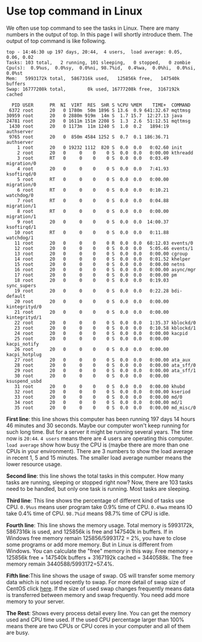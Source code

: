# Use top command in Linux
We often use top command to see the tasks in Linux. There are many numbers in the output of top. In this page I will
shortly introduce them. The output of top command is like following. 
```
top - 14:46:30 up 197 days, 20:44,  4 users,  load average: 0.05, 0.06, 0.02
Tasks: 103 total,   2 running, 101 sleeping,   0 stopped,   0 zombie
Cpu(s):  0.9%us,  0.0%sy,  0.0%ni, 98.7%id,  0.4%wa,  0.0%hi,  0.0%si,  0.0%st
Mem:   5993172k total,  5867316k used,   125856k free,   147540k buffers
Swap: 16777208k total,        0k used, 16777208k free,  3167192k cached

  PID USER      PR  NI  VIRT  RES  SHR S %CPU %MEM    TIME+  COMMAND                                                                                                                  
 6372 root      20   0 1780m  50m 1896 S 13.6  0.9 641:32.67 mqttmsg                                                                                                                   
30959 root      20   0 2880m 919m  14m S  1.7 15.7  12:27.13 java                                                                                                                      
24781 root      20   0 1611m 151m 2208 S  1.3  2.6  51:12.51 mqttmsg                                                                                                                   
 1430 root      20   0 1173m  11m 1240 S  1.0  0.2   1894:19 authserver                                                                                                                
 9765 root      20   0  850m 4584 1252 S  0.7  0.1 186:36.71 authserver                                                                                                                
    1 root      20   0 19232 1112  820 S  0.0  0.0   0:02.60 init                                                                                                                      
    2 root      20   0     0    0    0 S  0.0  0.0   0:00.00 kthreadd                                                                                                                  
    3 root      RT   0     0    0    0 S  0.0  0.0   0:03.49 migration/0                                                                                                               
    4 root      20   0     0    0    0 S  0.0  0.0   7:41.93 ksoftirqd/0                                                                                                               
    5 root      RT   0     0    0    0 S  0.0  0.0   0:00.00 migration/0                                                                                                               
    6 root      RT   0     0    0    0 S  0.0  0.0   0:10.21 watchdog/0                                                                                                                
    7 root      RT   0     0    0    0 S  0.0  0.0   0:04.88 migration/1                                                                                                               
    8 root      RT   0     0    0    0 S  0.0  0.0   0:00.00 migration/1                                                                                                               
    9 root      20   0     0    0    0 S  0.0  0.0  14:00.37 ksoftirqd/1                                                                                                               
   10 root      RT   0     0    0    0 S  0.0  0.0   0:11.88 watchdog/1                                                                                                                
   11 root      20   0     0    0    0 R  0.0  0.0  68:12.03 events/0                                                                                                                  
   12 root      20   0     0    0    0 S  0.0  0.0   5:05.46 events/1                                                                                                                  
   13 root      20   0     0    0    0 S  0.0  0.0   0:00.00 cgroup                                                                                                                    
   14 root      20   0     0    0    0 S  0.0  0.0   0:01.52 khelper                                                                                                                   
   15 root      20   0     0    0    0 S  0.0  0.0   0:00.00 netns                                                                                                                     
   16 root      20   0     0    0    0 S  0.0  0.0   0:00.00 async/mgr                                                                                                                 
   17 root      20   0     0    0    0 S  0.0  0.0   0:00.00 pm                                                                                                                        
   18 root      20   0     0    0    0 S  0.0  0.0   0:19.03 sync_supers                                                                                                               
   19 root      20   0     0    0    0 S  0.0  0.0   0:22.28 bdi-default                                                                                                               
   20 root      20   0     0    0    0 S  0.0  0.0   0:00.00 kintegrityd/0                                                                                                             
   21 root      20   0     0    0    0 S  0.0  0.0   0:00.00 kintegrityd/1                                                                                                             
   22 root      20   0     0    0    0 S  0.0  0.0   1:35.37 kblockd/0                                                                                                                 
   23 root      20   0     0    0    0 S  0.0  0.0   0:10.58 kblockd/1                                                                                                                 
   24 root      20   0     0    0    0 S  0.0  0.0   0:00.00 kacpid                                                                                                                    
   25 root      20   0     0    0    0 S  0.0  0.0   0:00.00 kacpi_notify                                                                                                              
   26 root      20   0     0    0    0 S  0.0  0.0   0:00.00 kacpi_hotplug                                                                                                             
   27 root      20   0     0    0    0 S  0.0  0.0   0:00.00 ata_aux                                                                                                                   
   28 root      20   0     0    0    0 S  0.0  0.0   0:00.00 ata_sff/0                                                                                                                 
   29 root      20   0     0    0    0 S  0.0  0.0   0:00.00 ata_sff/1                                                                                                                 
   30 root      20   0     0    0    0 S  0.0  0.0   0:00.00 ksuspend_usbd                                                                                                             
   31 root      20   0     0    0    0 S  0.0  0.0   0:00.00 khubd                                                                                                                     
   32 root      20   0     0    0    0 S  0.0  0.0   0:00.00 kseriod                                                                                                                   
   33 root      20   0     0    0    0 S  0.0  0.0   0:00.00 md/0                                                                                                                      
   34 root      20   0     0    0    0 S  0.0  0.0   0:00.00 md/1                                                                                                                      
   35 root      20   0     0    0    0 S  0.0  0.0   0:00.00 md_misc/0    
```
**First line**: this line shows this computer has been running 197 days 14 hours 46 minutes and 30 seconds. Maybe our computer won't
keep running for such long time. But for a server it might be running several years. The time now is `20:44`. `4 users` 
means there are 4 users are operating this computer. `load average` show how busy the CPU is (maybe there are more than
one CPUs in your environment). There are 3 numbers to show the load average in recent 1, 5 and 15 minutes. The smaller 
load average number means the lower resource usage.

**Second line**: this line shows the total tasks in this computer. How many tasks are running, sleeping or stopped right now?
Now, there are 103 tasks need to be handled, but only one task is running. Most tasks are sleeping.

**Third line**: This line shows the percentage of different kind of tasks use CPU. `0.9%us` means user program take
0.9% time of CPU. `0.4%wa` means IO take 0.4% time of CPU. `98.7%id` means 98.7% time of CPU is idle.

**Fourth line**: This line shows the memory usage. Total memory is 5993172k, 5867316k is used, and 125856k is free and 147540k in buffers.
If in Windows free memory remain 125856/5993172 = 2%, you have to close some programs or add more memory. But in Linux
is different from Windows. You can calculate the "free" memory in this way. Free memory = 125856k free + 147540k buffers + 3167192k cached
= 3440588k. The free memory remain 3440588/5993172=57.4%.

**Fifth line**:This line shows the usage of swap. OS will transfer some memory data which is not used recently to swap.
For more detail of swap size of CentOS click [here](https://www.centos.org/docs/5/html/Deployment_Guide-en-US/ch-swapspace.html).
If the size of used swap changes frequently means data is transferred between memory and swap frequently. You need add more memory to your server.

**The Rest**: Shows every process detail every line. You can get the memory used and CPU time used. If the used CPU
percentage larger than 100% means there are two CPUs or CPU cores in your computer and all of them are busy.